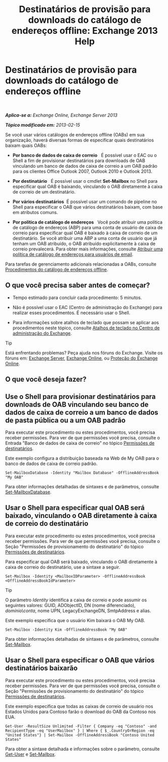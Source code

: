 ﻿---
title: 'Destinatários de provisão para downloads do catálogo de endereços offline: Exchange 2013 Help'
TOCTitle: Destinatários de provisão para downloads do catálogo de endereços offline
ms:assetid: 141751ac-16d3-4e3c-b70c-004aeedcb5a0
ms:mtpsurl: https://technet.microsoft.com/pt-br/library/Aa996345(v=EXCHG.150)
ms:contentKeyID: 50484987
ms.date: 05/22/2018
mtps_version: v=EXCHG.150
ms.translationtype: MT
---

# Destinatários de provisão para downloads do catálogo de endereços offline

 

_**Aplica-se a:** Exchange Online, Exchange Server 2013_

_**Tópico modificado em:** 2013-02-15_

Se você usar vários catálogos de endereços offline (OABs) em sua organização, haverá diversas formas de especificar quais destinatários baixam quais OABs:

  - **Por banco de dados de caixa de correio**   É possível usar o EAC ou o Shell a fim de provisionar destinatários para downloads de OAB vinculando um banco de dados de caixa de correio a um OAB padrão para os clientes Office Outlook 2007, Outlook 2010 e Outlook 2013.

  - **Por destinatário**   É possível usar o cmdlet **Set-Mailbox** no Shell para especificar qual OAB é baixando, vinculando o OAB diretamente à caixa de correio de um destinatário.

  - **Por vários destinatários**  É possível usar um comando de pipeline no Shell para especificar o OAB que vários destinatários baixam, com base em atributos comuns.

  - **Por política de catálogo de endereços**   Você pode atribuir uma política de catálogo de endereços (ABP) para uma conta de usuário de caixa de correio para especificar qual OAB é baixado à caixa de correio de um destinatário. Se você atribuir uma ABP a uma conta de usuário que já tenham um OAB atribuído, o OAB atribuído explicitamente à caixa de correio prevalecerá. Para obter mais informações, consulte [Atribuir uma política de catálogo de endereços para usuários de email](assign-an-address-book-policy-to-mail-users-exchange-2013-help.md).

Para tarefas de gerenciamento adicionais relacionadas a OABs, consulte [Procedimentos do catálogo de endereços offline](offline-address-book-procedures-exchange-2013-help.md).

## O que você precisa saber antes de começar?

  - Tempo estimado para concluir cada procedimento: 5 minutos.

  - Não é possível usar o EAC (Centro de administração do Exchange) para realizar esses procedimentos. É necessário usar o Shell.

  - Para informações sobre atalhos de teclado que possam se aplicar aos procedimentos neste tópico, consulte [Atalhos de teclado no Centro de administração do Exchange](keyboard-shortcuts-in-the-exchange-admin-center-exchange-online-protection-help.md).


> [!TIP]
> Está enfrentando problemas? Peça ajuda nos fóruns do Exchange. Visite os fóruns em: <A href="https://go.microsoft.com/fwlink/p/?linkid=60612">Exchange Server</A>, <A href="https://go.microsoft.com/fwlink/p/?linkid=267542">Exchange Online</A>, ou <A href="https://go.microsoft.com/fwlink/p/?linkid=285351">Proteção do Exchange Online</A>.



## O que você deseja fazer?

## Use o Shell para provisionar destinatários para downloads de OAB vinculando seu banco de dados de caixa de correio a um banco de dados de pasta pública ou a um OAB padrão

Para executar este procedimento ou estes procedimentos, você precisa receber permissões. Para ver de que permissões você precisa, consulte o Entrada "Banco de dados de caixa de correio" no tópico [Permissões de destinatários](recipients-permissions-exchange-2013-help.md).

Este exemplo configura a distribuição baseada na Web de My OAB para o banco de dados de caixa de correio padrão.

    Set-MailboxDatabase -Identity "Mailbox Database" -OfflineAddressBook "My OAB"

Para obter informações detalhadas de sintaxes e de parâmetros, consulte [Set-MailboxDatabase](https://technet.microsoft.com/pt-br/library/bb123971\(v=exchg.150\)).

## Usar o Shell para especificar qual OAB será baixado, vinculando o OAB diretamente à caixa de correio do destinatário

Para executar este procedimento ou estes procedimentos, você precisa receber permissões. Para ver de que permissões você precisa, consulte o Seção "Permissões de provisionamento do destinatário" do tópico [Permissões de destinatários](recipients-permissions-exchange-2013-help.md).

Para especificar qual OAB será baixado, vinculando o OAB diretamente à caixa de correio do destinatário, use a sintaxe a seguir.

    Set-Mailbox -Identity <MailboxIDParameter> -OfflineAddressBook <OfflineAddressBookIdParameter>


> [!TIP]
> O parâmetro <EM>Identity</EM> identifica a caixa de correio e pode assumir os seguintes valores: GUID, ADObjectID, DN (nome diferenciado), <EM>domínio\conta</EM>, nome UPN, LegacyExchangeDN, SmtpAddress e alias.



Este exemplo especifica que o usuário Kim baixará o OAB My OAB.

    Set-Mailbox -Identity Kim -OfflineAddressBook "My OAB"

Para obter informações detalhadas de sintaxes e de parâmetros, consulte [Set-Mailbox](https://technet.microsoft.com/pt-br/library/bb123981\(v=exchg.150\)).

## Usar o Shell para especificar o OAB que vários destinatários baixarão

Para executar este procedimento ou estes procedimentos, você precisa receber permissões. Para ver de que permissões você precisa, consulte o Seção "Permissões de provisionamento do destinatário" do tópico [Permissões de destinatários](recipients-permissions-exchange-2013-help.md).

Este exemplo especifica que todas as caixas de correio de usuário nos Estados Unidos para Contoso farão o download do OAB da Contoso nos EUA.

    Get-User -ResultSize Unlimited -Filter { Company -eq "Contoso" -and RecipientType -eq "UserMailbox" } | Where { $_.CountryOrRegion -eq "United States"} | Set-Mailbox -OfflineAddressBook "Contoso United States"

Para obter a sintaxe detalhada e informações sobre o parâmetro, consulte [Get-User](https://technet.microsoft.com/pt-br/library/aa996896\(v=exchg.150\)) e [Set-Mailbox](https://technet.microsoft.com/pt-br/library/bb123981\(v=exchg.150\)).

